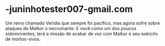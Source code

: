 # -juninhotester007-gmail.com
Um reino chamado Veridia que sempre foi pacífico, mas agora sofre sobre ataques de Malkor o necromante. E você como um dos poucos sobreviventes, terá a missão de acabar de vez com Malkor e seu exército de mortos-vivos.
